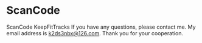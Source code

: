 # ScanCode
ScanCode
KeepFitTracks If you have any questions, please contact me. My email address is k2ds3nbx@126.com. Thank you for your cooperation.
